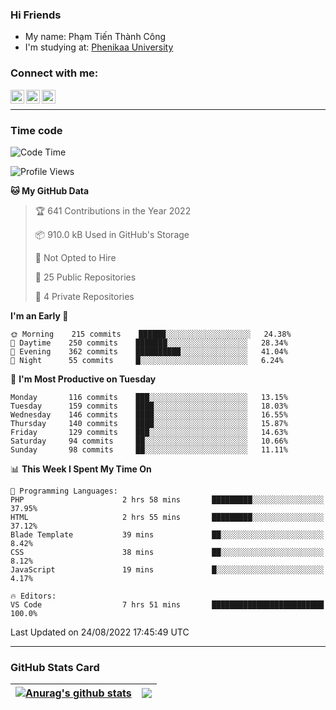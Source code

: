 ### Hi Friends

- My name: Phạm Tiến Thành Công
- I'm studying at: [Phenikaa University]


### Connect with me:
[<img align="left" alt="PhamTienThanhCong | Facebook" width="22px" src="https://upload.wikimedia.org/wikipedia/commons/thumb/1/16/Facebook-icon-1.png/640px-Facebook-icon-1.png" />][facebook]
[<img align="left" alt="PhamTienThanhCong | Zalo" width="22px" src="https://www.anphatpc.com.vn/template/anphat_2020v2/images/icon-zalo.jpg" />][zalo]
[<img align="left" alt="PhamTienThanhCong | LinkedIn" width="22px" src="https://cdn3.iconfinder.com/data/icons/inficons/512/linkedin.png" />][linkedin]

<br />

---

### Time code

<!--START_SECTION:waka-->
![Code Time](http://img.shields.io/badge/Code%20Time-536%20hrs%2040%20mins-blue)

![Profile Views](http://img.shields.io/badge/Profile%20Views-2-blue)

**🐱 My GitHub Data** 

> 🏆 641 Contributions in the Year 2022
 > 
> 📦 910.0 kB Used in GitHub's Storage 
 > 
> 🚫 Not Opted to Hire
 > 
> 📜 25 Public Repositories 
 > 
> 🔑 4 Private Repositories  
 > 
**I'm an Early 🐤** 

```text
🌞 Morning    215 commits    ██████░░░░░░░░░░░░░░░░░░░   24.38% 
🌆 Daytime    250 commits    ███████░░░░░░░░░░░░░░░░░░   28.34% 
🌃 Evening    362 commits    ██████████░░░░░░░░░░░░░░░   41.04% 
🌙 Night      55 commits     █░░░░░░░░░░░░░░░░░░░░░░░░   6.24%

```
📅 **I'm Most Productive on Tuesday** 

```text
Monday       116 commits    ███░░░░░░░░░░░░░░░░░░░░░░   13.15% 
Tuesday      159 commits    ████░░░░░░░░░░░░░░░░░░░░░   18.03% 
Wednesday    146 commits    ████░░░░░░░░░░░░░░░░░░░░░   16.55% 
Thursday     140 commits    ████░░░░░░░░░░░░░░░░░░░░░   15.87% 
Friday       129 commits    ███░░░░░░░░░░░░░░░░░░░░░░   14.63% 
Saturday     94 commits     ██░░░░░░░░░░░░░░░░░░░░░░░   10.66% 
Sunday       98 commits     ██░░░░░░░░░░░░░░░░░░░░░░░   11.11%

```


📊 **This Week I Spent My Time On** 

```text
💬 Programming Languages: 
PHP                      2 hrs 58 mins       █████████░░░░░░░░░░░░░░░░   37.95% 
HTML                     2 hrs 55 mins       █████████░░░░░░░░░░░░░░░░   37.12% 
Blade Template           39 mins             ██░░░░░░░░░░░░░░░░░░░░░░░   8.42% 
CSS                      38 mins             ██░░░░░░░░░░░░░░░░░░░░░░░   8.12% 
JavaScript               19 mins             █░░░░░░░░░░░░░░░░░░░░░░░░   4.17%

🔥 Editors: 
VS Code                  7 hrs 51 mins       █████████████████████████   100.0%

```


 Last Updated on 24/08/2022 17:45:49 UTC
<!--END_SECTION:waka-->

---

### GitHub Stats Card

| <a href="https://github.com/phamtienthanhcong"><img align="center" src="https://github-readme-stats.vercel.app/api?username=PhamTienThanhCong&show_icons=true&include_all_commits=true&theme=buefy&hide_border=true&theme=ocean_dark" alt="Anurag's github stats" /></a> | <a href="https://github.com/phamtienthanhcong"><img align="center" src="https://github-readme-stats.vercel.app/api/top-langs/?username=PhamTienThanhCong&layout=compact&theme=buefy&hide_border=true&theme=ocean_dark" /></a> |
| ------------- | ------------- |

[Phenikaa University]: https://phenikaa-uni.edu.vn/vi
[facebook]: https://www.facebook.com/phamtienthanhcong
[linkedin]: https://linkedin.com/in/phamtienthanhcong
[zalo]: https://zalo.me/0396396332
[tiktok]: https://www.tiktok.com/@phamtienthanhcong
[web]: https://github.com/PhamTienThanhCong/web_dev
[min project]: https://github.com/PhamTienThanhCong/Project-Of-Web
[c and cpp]: https://github.com/PhamTienThanhCong/Code_C_and_Cpro
[python]: https://github.com/PhamTienThanhCong/Python_beginer
